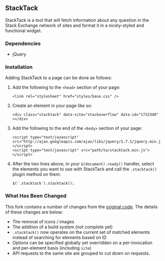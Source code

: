 <h2>StackTack</h2>
<p>StackTack is a tool that will fetch information about any question in the Stack Exchange network of sites and format it in a nicely-styled and functional widget.</p>

<h3>Dependencies</h3>
<ul>
  <li>jQuery</li>
</ul>

<h3>Installation</h3>
<p>Adding StackTack to a page can be done as follows:</p>
<ol>
  <li>
    Add the following to the <code>&lt;head&gt;</code> section of your page:
    <pre><code>&lt;link rel="stylesheet" href="styles/base.css" /&gt;</code></pre>
  </li>
  <li>
    Create an element in your page like so:
    <pre><code>&lt;div class="stacktack" data-site="stackoverflow" data-id="1732348" &gt;&lt;/div&gt;</code></pre>
  </li>
  <li>
    Add the following to the end of the <code>&lt;body&gt;</code> section of your page:
    <pre><code>&lt;script type="text/javascript" src="http://ajax.googleapis.com/ajax/libs/jquery/1.7.1/jquery.min.js"&gt;&lt;/script&gt;
&lt;script type="text/javascript" src="path/to/stacktack.min.js"&gt;&lt;/script&gt;</code></pre>
  </li>
  <li>
    After the two lines above, in your <code>$(document).ready()</code> handler, select the elements you want to use with StackTack and call the <code>.stacktack()</code> plugin method on them:
    <pre><code>$('.stacktack').stacktack();</code></pre>
  </li>
</ol>

<h3>What Has Been Changed</h3>
<p>This fork contains a number of changes from the <a href="https://bitbucket.org/zamtools/stacktack">original code</a>. The details of these changes are below:</p>
<ul>
  <li>The removal of icons / images</li>
  <li>The addition of a build system (not complete yet)</li>
  <li><code>.stacktack()</code> now operates on the current set of matched elements instead of searching for elements based on ID</li>
  <li>Options can be specified globally yet overridden on a per-invocation and per-element basis (including <code>site</code>)</li>
  <li>API requests to the same site are grouped to cut down on requests.</li>
</ul>